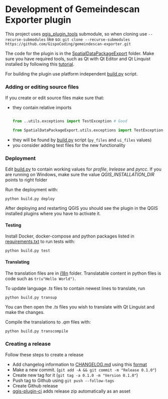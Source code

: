 Development of Gemeindescan Exporter plugin
===========================

This project uses [qgis_plugin_tools](https://github.com/GispoCoding/qgis_plugin_tools) submodule, so when cloning 
use `--recurse-submodules` like so:
`git clone --recurse-submodules https://github.com/GispoCoding/gemeindescan-exporter.git`


The code for the plugin is in the [SpatialDataPackageExport](../SpatialDataPackageExport) folder. Make sure you have required tools, such as
Qt with Qt Editor and Qt Linquist installed by following this 
[tutorial](https://www.qgistutorials.com/en/docs/3/building_a_python_plugin.html#get-the-tools). 

For building the plugin use platform independent [build.py](../SpatialDataPackageExport/build.py) script. 

### Adding or editing  source files
If you create or edit source files make sure that:
* they contain relative imports
    ```python
    
    from ..utils.exceptions import TestException # Good
    
    from SpatialDataPackageExport.utils.exceptions import TestException # Bad
    ```
* they will be found by [build.py](../SpatialDataPackageExport/build.py) script (`py_files` and `ui_files` values)
* you consider adding test files for the new functionality

### Deployment

Edit [build.py](../SpatialDataPackageExport/build.py) to contain working values for *profile*, *lrelease* and *pyrcc*. 
If you are running on Windows, make sure the value *QGIS_INSTALLATION_DIR* points to right folder

Run the deployment with:
```shell script
python build.py deploy
```

After deploying and restarting QGIS you should see the plugin in the QGIS installed plugins
where you have to activate it.

#### Testing
Install Docker, docker-compose and python packages listed in [requirements.txt](../requirements.txt) 
to run tests with:

```shell script
python build.py test
```

#### Translating

The translation files are in [i18n](../SpatialDataPackageExport/resources/i18n) folder.
Translatable content in python files is code such as `tr(u"Hello World")`. 

To update language *.ts* files to contain newest lines to translate, run
```shell script
python build.py transup
```

You can then open the *.ts* files you wish to translate with Qt Linguist and make the changes.

Compile the translations to *.qm* files with:
```shell script
python build.py transcompile
```

### Creating a release
Follow these steps to create a release
* Add changelog information to [CHANGELOG.md](../CHANGELOG.md) using this
[format](https://github.com/opengisch/qgis-plugin-ci/blob/1.8.2/CHANGELOG.md) 
* Make a new commit. (`git add -A && git commit -m "Release 0.1.0"`)
* Create new tag for it (`git tag -a 0.1.0 -m "Version 0.1.0"`)
* Push tag to Github using `git push --follow-tags`
* Create Github release
* [qgis-plugin-ci](https://github.com/opengisch/qgis-plugin-ci) adds release zip automatically as an asset
